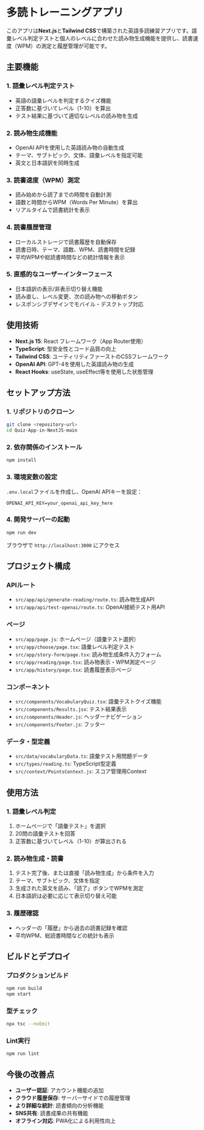 
# 多読トレーニングアプリ

このアプリは**Next.js**と**Tailwind CSS**で構築された英語多読練習アプリです。語彙レベル判定テストと個人のレベルに合わせた読み物生成機能を提供し、読書速度（WPM）の測定と履歴管理が可能です。

## 主要機能

### 1. **語彙レベル判定テスト**
- 英語の語彙レベルを判定するクイズ機能
- 正答数に基づいてレベル（1-10）を算出
- テスト結果に基づいて適切なレベルの読み物を生成

### 2. **読み物生成機能**
- OpenAI APIを使用した英語読み物の自動生成
- テーマ、サブトピック、文体、語彙レベルを指定可能
- 英文と日本語訳を同時生成

### 3. **読書速度（WPM）測定**
- 読み始めから読了までの時間を自動計測
- 語数と時間からWPM（Words Per Minute）を算出
- リアルタイムで読書統計を表示

### 4. **読書履歴管理**
- ローカルストレージで読書履歴を自動保存
- 読書日時、テーマ、語数、WPM、読書時間を記録
- 平均WPMや総読書時間などの統計情報を表示

### 5. **直感的なユーザーインターフェース**
- 日本語訳の表示/非表示切り替え機能
- 読み直し、レベル変更、次の読み物への移動ボタン
- レスポンシブデザインでモバイル・デスクトップ対応

## 使用技術

- **Next.js 15**: React フレームワーク（App Router使用）
- **TypeScript**: 型安全性とコード品質の向上
- **Tailwind CSS**: ユーティリティファーストのCSSフレームワーク
- **OpenAI API**: GPT-4を使用した英語読み物の生成
- **React Hooks**: useState, useEffect等を使用した状態管理

## セットアップ方法

### 1. リポジトリのクローン
```bash
git clone <repository-url>
cd Quiz-App-in-NextJS-main
```

### 2. 依存関係のインストール
```bash
npm install
```

### 3. 環境変数の設定
`.env.local`ファイルを作成し、OpenAI APIキーを設定：
```
OPENAI_API_KEY=your_openai_api_key_here
```

### 4. 開発サーバーの起動
```bash
npm run dev
```
ブラウザで `http://localhost:3000` にアクセス

## プロジェクト構成

### APIルート
- `src/app/api/generate-reading/route.ts`: 読み物生成API
- `src/app/api/test-openai/route.ts`: OpenAI接続テスト用API

### ページ
- `src/app/page.js`: ホームページ（語彙テスト選択）
- `src/app/choose/page.tsx`: 語彙レベル判定テスト
- `src/app/story-form/page.tsx`: 読み物生成条件入力フォーム
- `src/app/reading/page.tsx`: 読み物表示・WPM測定ページ
- `src/app/history/page.tsx`: 読書履歴表示ページ

### コンポーネント
- `src/components/VocabularyQuiz.tsx`: 語彙テストクイズ機能
- `src/components/Results.jsx`: テスト結果表示
- `src/components/Header.js`: ヘッダーナビゲーション
- `src/components/Footer.js`: フッター

### データ・型定義
- `src/data/vocabularyData.ts`: 語彙テスト用問題データ
- `src/types/reading.ts`: TypeScript型定義
- `src/context/PointsContext.js`: スコア管理用Context

## 使用方法

### 1. 語彙レベル判定
1. ホームページで「語彙テスト」を選択
2. 20問の語彙テストを回答
3. 正答数に基づいてレベル（1-10）が算出される

### 2. 読み物生成・読書
1. テスト完了後、または直接「読み物生成」から条件を入力
2. テーマ、サブトピック、文体を指定
3. 生成された英文を読み、「読了」ボタンでWPMを測定
4. 日本語訳は必要に応じて表示切り替え可能

### 3. 履歴確認
- ヘッダーの「履歴」から過去の読書記録を確認
- 平均WPM、総読書時間などの統計も表示

## ビルドとデプロイ

### プロダクションビルド
```bash
npm run build
npm start
```

### 型チェック
```bash
npx tsc --noEmit
```

### Lint実行
```bash
npm run lint
```

## 今後の改善点

- **ユーザー認証**: アカウント機能の追加
- **クラウド履歴保存**: サーバーサイドでの履歴管理
- **より詳細な統計**: 読書傾向の分析機能
- **SNS共有**: 読書成果の共有機能
- **オフライン対応**: PWA化による利用性向上
